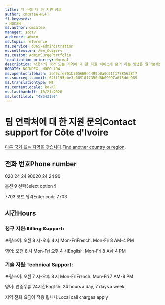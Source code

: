 ```yaml
---
title: 지 수에 대 한 지원 정보
author: cmcatee-MSFT
f1.keywords:
- NOCSH
ms.author: cmcatee
manager: scotv
audience: Admin
ms.topic: reference
ms.service: o365-administration
ms.collection: Adm_Support
ms.custom: AdminSurgePortfolio
localization_priority: Normal
description: 사용자의 국가 또는 지역에 대 한 지원 서비스에 문의 하는 방법을 알아보세요.
ROBOTS: NOINDEX, NOFOLLOW
ms.openlocfilehash: 3ef9cfe761b705669e4499b0a0df1f17785638f7
ms.sourcegitcommit: 628f195cbe3c00910f7350d8b09997a675dde989
ms.translationtype: MT
ms.contentlocale: ko-KR
ms.lasthandoff: 10/21/2020
ms.locfileid: "48643190"
---
```

# <a name="contact-support-for-cte-divoire"></a><span data-ttu-id="781f0-103">팀 연락처에 대 한 지원 문의</span><span class="sxs-lookup"><span data-stu-id="781f0-103">Contact support for Côte d'Ivoire</span></span>

<span data-ttu-id="781f0-104">[다른 국가 또는 지역을 찾습니다](../contact-support-for-business-products.md).</span><span class="sxs-lookup"><span data-stu-id="781f0-104">[Find another country or region](../contact-support-for-business-products.md).</span></span>

## <a name="phone-number"></a><span data-ttu-id="781f0-105">전화 번호</span><span class="sxs-lookup"><span data-stu-id="781f0-105">Phone number</span></span>
<span data-ttu-id="781f0-106">020 24 24 90</span><span class="sxs-lookup"><span data-stu-id="781f0-106">020 24 24 90</span></span>

<span data-ttu-id="781f0-107">옵션 9 선택</span><span class="sxs-lookup"><span data-stu-id="781f0-107">Select option 9</span></span>

<span data-ttu-id="781f0-108">7703 코드 입력</span><span class="sxs-lookup"><span data-stu-id="781f0-108">Enter code 7703</span></span>

## <a name="hours"></a><span data-ttu-id="781f0-109">시간</span><span class="sxs-lookup"><span data-stu-id="781f0-109">Hours</span></span>
### <a name="billing-support"></a><span data-ttu-id="781f0-110">청구 지원:</span><span class="sxs-lookup"><span data-stu-id="781f0-110">Billing Support:</span></span>

<span data-ttu-id="781f0-111">프랑스어: 오전 8 시-오후 4 시 Mon-Fri</span><span class="sxs-lookup"><span data-stu-id="781f0-111">French: Mon-Fri 8 AM-4 PM</span></span>

<span data-ttu-id="781f0-112">영어: 오전 8 시 Mon-Fri 오후 4 시</span><span class="sxs-lookup"><span data-stu-id="781f0-112">English: Mon-Fri 8 AM-4 PM</span></span>

### <a name="technical-support"></a><span data-ttu-id="781f0-113">기술 지원:</span><span class="sxs-lookup"><span data-stu-id="781f0-113">Technical Support:</span></span>

<span data-ttu-id="781f0-114">프랑스어: 오전 7 시-오후 8 시 Mon-Fri</span><span class="sxs-lookup"><span data-stu-id="781f0-114">French: Mon-Fri 7 AM-8 PM</span></span>

<span data-ttu-id="781f0-115">영어: 연중무휴 24시간</span><span class="sxs-lookup"><span data-stu-id="781f0-115">English: 24 hours a day, 7 days a week</span></span>

<span data-ttu-id="781f0-116">지역 전화 요금이 적용 됩니다.</span><span class="sxs-lookup"><span data-stu-id="781f0-116">Local call charges apply</span></span>
